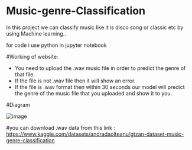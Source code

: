 # Music-genre-Classification
In this project we can classify music like it is disco song or classic etc by using Machine learning..


for code i use python in  jupyter notebook 


#Working of website:
* You need to upload the .wav music file in order to predict the genre of that file.
* If the file is not .wav file then it will show an error.
* If the file is .wav format then within 30 seconds our model will predict the genre of the music file that you uploaded and show it to you.


#Diagram


![image](https://user-images.githubusercontent.com/84464407/183012065-2e6028d8-4c16-4784-bc68-e697f7eed13c.png)


#you can download .wav data from this link : https://www.kaggle.com/datasets/andradaolteanu/gtzan-dataset-music-genre-classification
